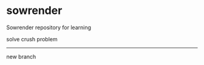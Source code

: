 # sowrender

Sowrender repository for learning

solve crush problem

----------------------------------
new branch

